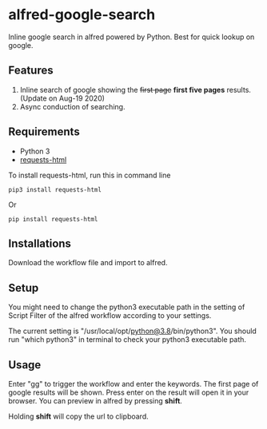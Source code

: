 # alfred-google-search

Inline google search in alfred powered by Python.
Best for quick lookup on google.

## Features

1. Inline search of google showing the ~~first page~~ **first five pages** results. (Update on Aug-19 2020)
2. Async conduction of searching.

## Requirements

- Python 3
- [requests-html](https://github.com/psf/requests-html.git)

To install requests-html, run this in command line

```
pip3 install requests-html
```

Or

```
pip install requests-html
```

## Installations

Download the workflow file and import to alfred.

## Setup

You might need to change the python3 executable path in the setting of Script
Filter of the alfred workflow according to your settings.

The current setting is "/usr/local/opt/python@3.8/bin/python3". You should run
"which python3" in terminal to check your python3 executable path.

## Usage

Enter "gg" to trigger the workflow and enter the keywords. The first page of
google results will be shown. Press enter on the result will open it in
your browser. You can preview in alfred by pressing **shift**.

Holding **shift** will copy the url to clipboard.

